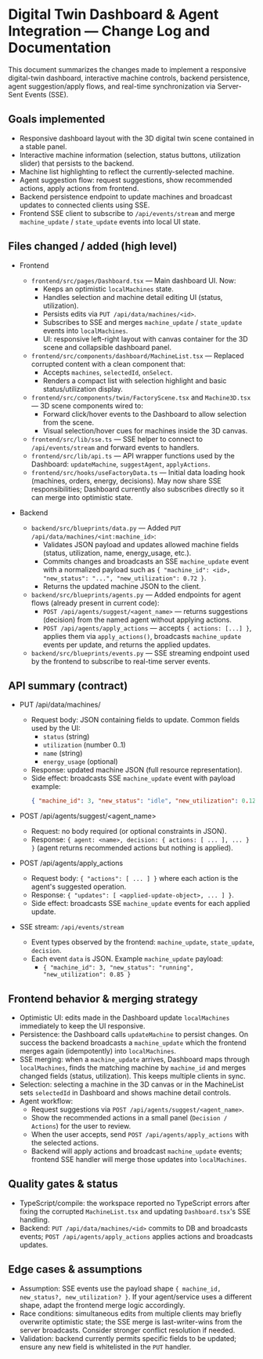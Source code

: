 # Digital Twin Dashboard & Agent Integration — Change Log and Documentation

This document summarizes the changes made to implement a responsive digital-twin dashboard, interactive machine controls, backend persistence, agent suggestion/apply flows, and real-time synchronization via Server-Sent Events (SSE).

## Goals implemented
- Responsive dashboard layout with the 3D digital twin scene contained in a stable panel.
- Interactive machine information (selection, status buttons, utilization slider) that persists to the backend.
- Machine list highlighting to reflect the currently-selected machine.
- Agent suggestion flow: request suggestions, show recommended actions, apply actions from frontend.
- Backend persistence endpoint to update machines and broadcast updates to connected clients using SSE.
- Frontend SSE client to subscribe to `/api/events/stream` and merge `machine_update` / `state_update` events into local UI state.

## Files changed / added (high level)
- Frontend
  - `frontend/src/pages/Dashboard.tsx` — Main dashboard UI. Now:
    - Keeps an optimistic `localMachines` state.
    - Handles selection and machine detail editing UI (status, utilization).
    - Persists edits via `PUT /api/data/machines/<id>`.
    - Subscribes to SSE and merges `machine_update` / `state_update` events into `localMachines`.
    - UI: responsive left-right layout with canvas container for the 3D scene and collapsible dashboard panel.
  - `frontend/src/components/dashboard/MachineList.tsx` — Replaced corrupted content with a clean component that:
    - Accepts `machines`, `selectedId`, `onSelect`.
    - Renders a compact list with selection highlight and basic status/utilization display.
  - `frontend/src/components/twin/FactoryScene.tsx` and `Machine3D.tsx` — 3D scene components wired to:
    - Forward click/hover events to the Dashboard to allow selection from the scene.
    - Visual selection/hover cues for machines inside the 3D canvas.
  - `frontend/src/lib/sse.ts` — SSE helper to connect to `/api/events/stream` and forward events to handlers.
  - `frontend/src/lib/api.ts` — API wrapper functions used by the Dashboard: `updateMachine`, `suggestAgent`, `applyActions`.
  - `frontend/src/hooks/useFactoryData.ts` — Initial data loading hook (machines, orders, energy, decisions). May now share SSE responsibilities; Dashboard currently also subscribes directly so it can merge into optimistic state.

- Backend
  - `backend/src/blueprints/data.py` — Added `PUT /api/data/machines/<int:machine_id>`:
    - Validates JSON payload and updates allowed machine fields (status, utilization, name, energy_usage, etc.).
    - Commits changes and broadcasts an SSE `machine_update` event with a normalized payload such as `{ "machine_id": <id>, "new_status": "...", "new_utilization": 0.72 }`.
    - Returns the updated machine JSON to the client.
  - `backend/src/blueprints/agents.py` — Added endpoints for agent flows (already present in current code):
    - `POST /api/agents/suggest/<agent_name>` — returns suggestions (decision) from the named agent without applying actions.
    - `POST /api/agents/apply_actions` — accepts `{ actions: [...] }`, applies them via `apply_actions()`, broadcasts `machine_update` events per update, and returns the applied updates.
  - `backend/src/blueprints/events.py` — SSE streaming endpoint used by the frontend to subscribe to real-time server events.

## API summary (contract)
- PUT /api/data/machines/<id>
  - Request body: JSON containing fields to update. Common fields used by the UI:
    - `status` (string)
    - `utilization` (number 0..1)
    - `name` (string)
    - `energy_usage` (optional)
  - Response: updated machine JSON (full resource representation).
  - Side effect: broadcasts SSE `machine_update` event with payload example:
    ```json
    { "machine_id": 3, "new_status": "idle", "new_utilization": 0.12 }
    ```

- POST /api/agents/suggest/<agent_name>
  - Request: no body required (or optional constraints in JSON).
  - Response: `{ agent: <name>, decision: { actions: [ ... ], ... } }` (agent returns recommended actions but nothing is applied).

- POST /api/agents/apply_actions
  - Request body: `{ "actions": [ ... ] }` where each action is the agent's suggested operation.
  - Response: `{ "updates": [ <applied-update-object>, ... ] }`.
  - Side effect: broadcasts SSE `machine_update` events for each applied update.

- SSE stream: `/api/events/stream`
  - Event types observed by the frontend: `machine_update`, `state_update`, `decision`.
  - Each event `data` is JSON. Example `machine_update` payload:
    - `{ "machine_id": 3, "new_status": "running", "new_utilization": 0.85 }`

## Frontend behavior & merging strategy
- Optimistic UI: edits made in the Dashboard update `localMachines` immediately to keep the UI responsive.
- Persistence: the Dashboard calls `updateMachine` to persist changes. On success the backend broadcasts a `machine_update` which the frontend merges again (idempotently) into `localMachines`.
- SSE merging: when a `machine_update` arrives, Dashboard maps through `localMachines`, finds the matching machine by `machine_id` and merges changed fields (status, utilization). This keeps multiple clients in sync.
- Selection: selecting a machine in the 3D canvas or in the MachineList sets `selectedId` in Dashboard and shows machine detail controls.
- Agent workflow:
  - Request suggestions via `POST /api/agents/suggest/<agent_name>`.
  - Show the recommended actions in a small panel (`Decision / Actions`) for the user to review.
  - When the user accepts, send `POST /api/agents/apply_actions` with the selected actions.
  - Backend will apply actions and broadcast `machine_update` events; frontend SSE handler will merge those updates into `localMachines`.


## Quality gates & status
- TypeScript/compile: the workspace reported no TypeScript errors after fixing the corrupted `MachineList.tsx` and updating `Dashboard.tsx`'s SSE handling.
- Backend: `PUT /api/data/machines/<id>` commits to DB and broadcasts events; `POST /api/agents/apply_actions` applies actions and broadcasts updates.

## Edge cases & assumptions
- Assumption: SSE events use the payload shape `{ machine_id, new_status?, new_utilization? }`. If your agent/service uses a different shape, adapt the frontend merge logic accordingly.
- Race conditions: simultaneous edits from multiple clients may briefly overwrite optimistic state; the SSE merge is last-writer-wins from the server broadcasts. Consider stronger conflict resolution if needed.
- Validation: backend currently permits specific fields to be updated; ensure any new field is whitelisted in the `PUT` handler.

